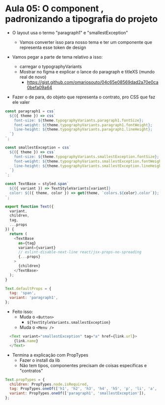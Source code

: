 # Aula 05: O component <Text />, padronizando a tipografia do projeto

- O layout usa o termo "paragraph1" e "smallestException"
  - Vamos converter isso para nosso tema e ter um componente que representa esse token de design

- Vamos pegar a parte de tema relativo a isso:
  - carregar o typographyVariants
  - Mostrar no figma e explicar o lance do paragraph e titleXS (mundo real de novo)
    - https://gist.github.com/omariosouto/04c65e08569dad2a70e0ca0befa09a64

- Fazer o de para, do objeto que representa o contrato, pro CSS que faz ele valer
```js
const paragraph1 = css`
  ${({ theme }) => css`
    font-size: ${theme.typographyVariants.paragraph1.fontSize};
    font-weight: ${theme.typographyVariants.paragraph1.fontWeight};
    line-height: ${theme.typographyVariants.paragraph1.lineHeight};
  `}
`;

const smallestException = css`
  ${({ theme }) => css`
    font-size: ${theme.typographyVariants.smallestException.fontSize};
    font-weight: ${theme.typographyVariants.smallestException.fontWeight};
    line-height: ${theme.typographyVariants.smallestException.lineHeight};
  `}
`;
```

```js
const TextBase = styled.span`
  ${({ variant }) => TextStyleVariants[variant]}
  color: ${({ theme, color }) => get(theme, `colors.${color}.color`)};
`;

export function Text({
  variant,
  children,
  tag,
  ...props
}) {
  return (
    <TextBase
      as={tag}
      variant={variant}
      // eslint-disable-next-line react/jsx-props-no-spreading
      {...props}
    >
      {children}
    </TextBase>
  );
}

Text.defaultProps = {
  tag: 'span',
  variant: 'paragraph1',
};
```

- Feito isso:
  - Muda o `<Button>`
     - `${TextStyleVariants.smallestException}`
  - Muda o `<Menu />`
```js
  <Text variant="smallestException" tag="a" href={link.url}>
    {link.name}
  </Text>
```

- Termina a explicação com PropTypes
  - Fazer o install da lib
  - Não tem tipos, componentes precisam de coisas específicas e "contratos"

```js
Text.propTypes = {
  children: PropTypes.node.isRequired,
  tag: PropTypes.oneOf(['h1', 'h2', 'h3', 'h4', 'h5', 'p', 'li', 'a', 'span']),
  variant: PropTypes.oneOf(['paragraph1', 'smallestException']),
};
```